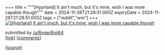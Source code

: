 +++
title = """[Hyprland] It ain't much, but it's mine, wish I was more capable though"""
date = 2024-11-28T21:28:51.000Z
expiryDate = 2024-11-28T21:28:51.000Z
tags = ["reddit","wm"]
+++
[![[Hyprland] It ain't much, but it's mine, wish I was more capable though](https://b.thumbs.redditmedia.com/HC8lxGRRWMafbxJPmGKH51zsOOgcR_OiXBb2ePSryEA.jpg "[Hyprland] It ain't much, but it's mine, wish I was more capable though")](https://www.reddit.com/r/unixporn/comments/1h267ir/hyprland_it_aint_much_but_its_mine_wish_i_was/)

submitted by [/u/RogerBoii64](https://www.reddit.com/user/RogerBoii64)  
[\[link\]](https://www.reddit.com/gallery/1h267ir) [\[comments\]](https://www.reddit.com/r/unixporn/comments/1h267ir/hyprland_it_aint_much_but_its_mine_wish_i_was/)

[[source]](https://www.reddit.com/r/unixporn/comments/1h267ir/hyprland_it_aint_much_but_its_mine_wish_i_was/)

